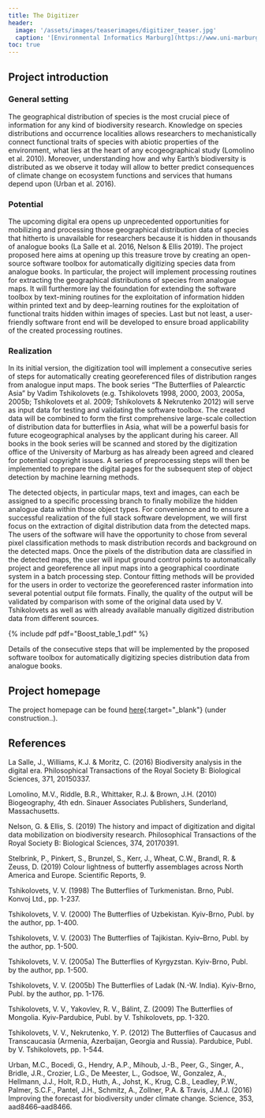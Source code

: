```yaml
---
title: The Digitizer
header:
  image: '/assets/images/teaserimages/digitizer_teaser.jpg'
  caption: '[Environmental Informatics Marburg](https://www.uni-marburg.de/en/fb19/disciplines/physisch/environmentalinformatics){:target="_blank"}'
toc: true
---
```



## Project introduction

### General setting

The geographical distribution of species is the most crucial piece of information for any kind of biodiversity research. 
Knowledge on species distributions and occurrence localities allows researchers to mechanistically
connect functional traits of species with abiotic properties of the environment, what lies at the heart of any
ecogeographical study (Lomolino et al. 2010). Moreover, understanding how and why Earth’s biodiversity is
distributed as we observe it today will allow to better predict consequences of climate change on ecosystem
functions and services that humans depend upon (Urban et al. 2016).

### Potential

The upcoming digital era opens up unprecedented opportunities for mobilizing and processing those
geographical distribution data of species that hitherto is unavailable for researchers because it is hidden in
thousands of analogue books (La Salle et al. 2016, Nelson & Ellis 2019). The project proposed here aims at
opening up this treasure trove by creating an open-source software toolbox for automatically digitizing
species data from analogue books. In particular, the project will implement processing routines for
extracting the geographical distributions of species from analogue maps. It will furthermore lay the foundation
for extending the software toolbox by text-mining routines for the exploitation of information hidden within
printed text and by deep-learning routines for the exploitation of functional traits hidden within images of
species. Last but not least, a user-friendly software front end will be developed to ensure broad applicability
of the created processing routines.


### Realization

In its initial version, the digitization tool will implement a consecutive series of steps for automatically creating
georeferenced files of distribution ranges from analogue input maps. The book series
“The Butterflies of Palearctic Asia” by Vadim Tshikolovets (e.g. Tshikolovets 1998, 2000, 2003, 2005a, 2005b;
Tshikolovets et al. 2009; Tshikolovets & Nekrutenko 2012) will serve as input data for testing and validating the
software toolbox. The created data will be combined to form the first comprehensive large-scale
collection of distribution data for butterflies in Asia, what will be a powerful basis for future
ecogeographical analyses by the applicant during his career. All books in the book series will be scanned
and stored by the digitization office of the University of Marburg as has already been agreed and cleared for
potential copyright issues. A series of preprocessing steps will then be implemented to prepare the digital
pages for the subsequent step of object detection by machine learning methods. 

The detected objects, in particular maps, text and images, can each be assigned to a specific processing branch
to finally mobilize the hidden analogue data within those object types. For convenience and to ensure a
successful realization of the full stack software development, we will first focus on the extraction of digital
distribution data from the detected maps. The users of the software will have the opportunity to chose from
several pixel classification methods to mask distribution records and background on the detected maps. 
Once the pixels of the distribution data are classified in the detected maps, the user will
input ground control points to automatically project and georeference all input maps into a geographical
coordinate system in a batch processing step. Contour fitting methods will be provided for the users in order
to vectorize the georeferenced raster information into several potential output file formats. Finally,
the quality of the output will be validated by comparison with some of the original data used by V.
Tshikolovets as well as with already available manually digitized distribution data from different sources.


{% include pdf pdf="Boost_table_1.pdf" %}
<figcaption>
Details of the consecutive steps that will be implemented by the proposed software toolbox for
automatically digitizing species distribution data from analogue books.
</figcaption>


## Project homepage

The project homepage can be found 
[here](https://environmentalinformatics-marburg.github.io/distribution_digitizer_webpage/){:target="_blank"} (under construction..).


## References

La Salle, J., Williams, K.J. & Moritz, C. (2016) Biodiversity analysis in the digital era. Philosophical
Transactions of the Royal Society B: Biological Sciences, 371, 20150337.

Lomolino, M.V., Riddle, B.R., Whittaker, R.J. & Brown, J.H. (2010) Biogeography, 4th edn. Sinauer
Associates Publishers, Sunderland, Massachusetts.

Nelson, G. & Ellis, S. (2019) The history and impact of digitization and digital data mobilization on
biodiversity research. Philosophical Transactions of the Royal Society B: Biological Sciences, 374,
20170391.

Stelbrink, P., Pinkert, S., Brunzel, S., Kerr, J., Wheat, C.W., Brandl, R. & Zeuss, D. (2019) Colour lightness of
butterfly assemblages across North America and Europe. Scientific Reports, 9.

Tshikolovets, V. V. (1998) The Butterflies of Turkmenistan. Brno, Publ. Konvoj Ltd., pp. 1-237.

Tshikolovets, V. V. (2000) The Butterflies of Uzbekistan. Kyiv-Brno, Publ. by the author, pp. 1-400.

Tshikolovets, V. V. (2003) The Butterflies of Tajikistan. Kyiv–Brno, Publ. by the author, pp. 1-500.

Tshikolovets, V. V. (2005a) The Butterflies of Kyrgyzstan. Kyiv-Brno, Publ. by the author, pp. 1-500.

Tshikolovets, V. V. (2005b) The Butterflies of Ladak (N.-W. India). Kyiv-Brno, Publ. by the author, pp. 1-176.

Tshikolovets, V. V., Yakovlev, R. V., Bálint, Z. (2009) The Butterflies of Mongolia. Kyiv-Pardubice, Publ. by V.
Tshikolovets, pp. 1-320.

Tshikolovets, V. V., Nekrutenko, Y. P. (2012) The Butterflies of Caucasus and Transcaucasia (Armenia, Azerbaijan,
Georgia and Russia). Pardubice, Publ. by V. Tshikolovets, pp. 1-544.

Urban, M.C., Bocedi, G., Hendry, A.P., Mihoub, J.-B., Peer, G., Singer, A., Bridle, J.R., Crozier, L.G., De
Meester, L., Godsoe, W., Gonzalez, A., Hellmann, J.J., Holt, R.D., Huth, A., Johst, K., Krug, C.B., Leadley,
P.W., Palmer, S.C.F., Pantel, J.H., Schmitz, A., Zollner, P.A. & Travis, J.M.J. (2016) Improving the forecast for
biodiversity under climate change. Science, 353, aad8466–aad8466.





